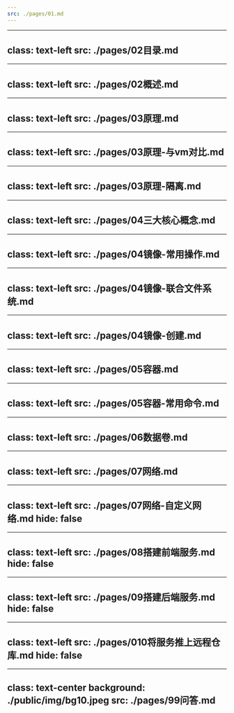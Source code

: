 ```yaml
---
src: ./pages/01.md
---
```


---
class: text-left
src: ./pages/02目录.md
---

---
class: text-left
src: ./pages/02概述.md
---

---
class: text-left
src: ./pages/03原理.md
---

---
class: text-left
src: ./pages/03原理-与vm对比.md
---


---
class: text-left
src: ./pages/03原理-隔离.md
---


---
class: text-left
src: ./pages/04三大核心概念.md
---

---
class: text-left
src: ./pages/04镜像-常用操作.md
---

---
class: text-left
src: ./pages/04镜像-联合文件系统.md
---

---
class: text-left
src: ./pages/04镜像-创建.md
---

---
class: text-left
src: ./pages/05容器.md
---

---
class: text-left
src: ./pages/05容器-常用命令.md
---

---
class: text-left
src: ./pages/06数据卷.md
---

---
class: text-left
src: ./pages/07网络.md
---

---
class: text-left
src: ./pages/07网络-自定义网络.md
hide: false
---

---
class: text-left
src: ./pages/08搭建前端服务.md
hide: false
---

---
class: text-left
src: ./pages/09搭建后端服务.md
hide: false
---

---
class: text-left
src: ./pages/010将服务推上远程仓库.md
hide: false
---


---
class: text-center
background: ./public/img/bg10.jpeg
src: ./pages/99问答.md
---
